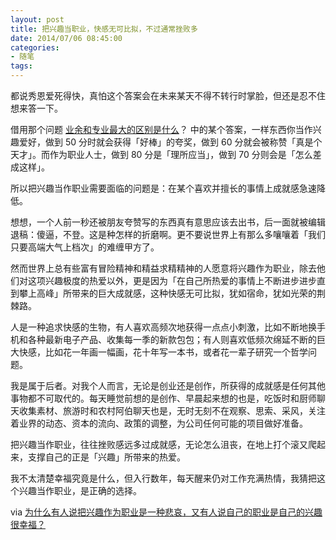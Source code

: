 ```yaml
---
layout: post
title: 把兴趣当职业，快感无可比拟，不过通常挫败多
date: 2014/07/06 08:45:00
categories: 
- 随笔
tags: 
---
```


都说秀恩爱死得快，真怕这个答案会在未来某天不得不转行时掌脸，但还是忍不住想来答一下。

借用那个问题 [业余和专业最大的区别是什么][1]？ 中的某个答案，一样东西你当作兴趣爱好，做到 50 分时就会获得「好棒」的夸奖，做到 60 分就会被称赞「真是个天才」。而作为职业人士，做到 80 分是「理所应当」，做到 70 分则会是「怎么差成这样」。

所以把兴趣当作职业需要面临的问题是：在某个喜欢并擅长的事情上成就感急速降低。

想想，一个人前一秒还被朋友夸赞写的东西真有意思应该去出书，后一面就被编辑退稿：傻逼，不登。这是种怎样的折磨啊。更不要说世界上有那么多嚷嚷着「我们只要高端大气上档次」的难缠甲方了。

然而世界上总有些富有冒险精神和精益求精精神的人愿意将兴趣作为职业，除去他们对这项兴趣极度的热爱以外，更是因为「在自己所热爱的事情上不断进步进步直到攀上高峰」所带来的巨大成就感，这种快感无可比拟，犹如宿命，犹如光荣的荆棘路。

人是一种追求快感的生物，有人喜欢高频次地获得一点点小刺激，比如不断地换手机和各种最新电子产品、收集每一季的新款包包；有人则喜欢低频次绵延不断的巨大快感，比如花一年画一幅画，花十年写一本书，或者花一辈子研究一个哲学问题。

我是属于后者。对我个人而言，无论是创业还是创作，所获得的成就感是任何其他事物都不可取代的。每天睡觉前想的是创作、早晨起来想的也是，吃饭时和厨师聊天收集素材、旅游时和农村阿伯聊天也是，无时无刻不在观察、思索、采风，关注着业界的动态、资本的流向、政策的调整，为公司任何可能的项目做好准备。

把兴趣当作职业，往往挫败感远多过成就感，无论怎么沮丧，在地上打个滚又爬起来，支撑自己的正是「兴趣」所带来的热爱。

我不太清楚幸福究竟是什么，但入行数年，每天醒来仍对工作充满热情，我猜把这个兴趣当作职业，是正确的选择。

via [为什么有人说把兴趣作为职业是一种悲哀，又有人说自己的职业是自己的兴趣很幸福？][2]

[1]: http://www.zhihu.com/question/21733358

[2]: http://www.zhihu.com/question/22933897
